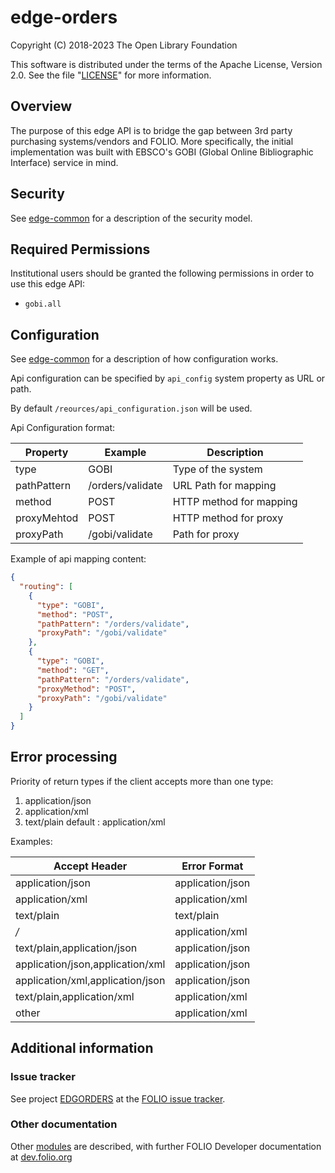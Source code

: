 # edge-orders

Copyright (C) 2018-2023 The Open Library Foundation

This software is distributed under the terms of the Apache License,
Version 2.0. See the file "[LICENSE](LICENSE)" for more information.

## Overview

The purpose of this edge API is to bridge the gap between 3rd party purchasing systems/vendors and FOLIO.  More specifically, the initial implementation was built with EBSCO's GOBI (Global Online Bibliographic Interface) service in mind.

## Security

See [edge-common](https://github.com/folio-org/edge-common) for a description of the security model.

## Required Permissions

Institutional users should be granted the following permissions in order to use this edge API:
- `gobi.all`

## Configuration

See [edge-common](https://github.com/folio-org/edge-common) for a description of how configuration works.

Api configuration can be specified by `api_config` system property as URL or path.

By default `/reources/api_configuration.json` will be used.

Api Configuration format:

Property               | Example           | Description
---------------------- | ----------------- | -------------
type                   |  GOBI             | Type of the system 
pathPattern            |  /orders/validate | URL Path for mapping
method                 |  POST             | HTTP method for mapping
proxyMehtod            |  POST             | HTTP method for proxy 
proxyPath              |  /gobi/validate   | Path for proxy

Example of api mapping content:
```json
{
  "routing": [
    {
      "type": "GOBI",
      "method": "POST",
      "pathPattern": "/orders/validate",
      "proxyPath": "/gobi/validate"
    },
    {
      "type": "GOBI",
      "method": "GET",
      "pathPattern": "/orders/validate",
      "proxyMethod": "POST",
      "proxyPath": "/gobi/validate"
    }
  ]
}
```  
## Error processing
Priority of return types if the client accepts more than one type:
1. application/json
2. application/xml 
3. text/plain 
default : application/xml

Examples:

Accept Header                    | Error Format 
---------------------------------| ---------------- 
application/json                 | application/json  
application/xml                  | application/xml   
text/plain                       | text/plain
*/*                              | application/xml   
text/plain,application/json      | application/json
application/json,application/xml | application/json
application/xml,application/json | application/json
text/plain,application/xml       | application/xml               
other                            | application/xml  

## Additional information

### Issue tracker

See project [EDGORDERS](https://issues.folio.org/browse/EDGORDERS)
at the [FOLIO issue tracker](https://dev.folio.org/guidelines/issue-tracker).

### Other documentation

Other [modules](https://dev.folio.org/source-code/#server-side) are described,
with further FOLIO Developer documentation at [dev.folio.org](https://dev.folio.org/)

